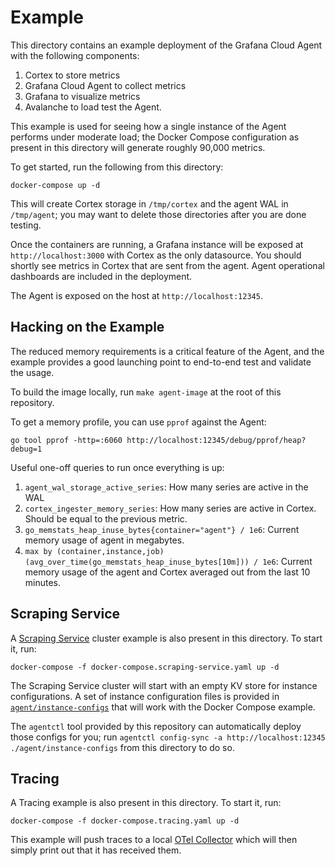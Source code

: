 # Example

This directory contains an example deployment of the Grafana Cloud Agent with
the following components:

1. Cortex to store metrics
2. Grafana Cloud Agent to collect metrics
3. Grafana to visualize metrics
4. Avalanche to load test the Agent.

This example is used for seeing how a single instance of the Agent performs
under moderate load; the Docker Compose configuration as present in this
directory will generate roughly 90,000 metrics.

To get started, run the following from this directory:

```
docker-compose up -d
```

This will create Cortex storage in `/tmp/cortex` and the agent WAL in
`/tmp/agent`; you may want to delete those directories after you are done
testing.

Once the containers are running, a Grafana instance will be exposed at
`http://localhost:3000` with Cortex as the only datasource. You should shortly
see metrics in Cortex that are sent from the agent. Agent operational dashboards
are included in the deployment.

The Agent is exposed on the host at `http://localhost:12345`.

## Hacking on the Example

The reduced memory requirements is a critical feature of the Agent, and
the example provides a good launching point to end-to-end test and validate
the usage.

To build the image locally, run `make agent-image` at the root of this
repository.

To get a memory profile, you can use `pprof` against the Agent:

```
go tool pprof -http=:6060 http://localhost:12345/debug/pprof/heap?debug=1
```

Useful one-off queries to run once everything is up:

1. `agent_wal_storage_active_series`: How many series are active in the WAL
2. `cortex_ingester_memory_series`: How many series are active in Cortex.
   Should be equal to the previous metric.
3. `go_memstats_heap_inuse_bytes{container="agent"} / 1e6`: Current memory
   usage of agent in megabytes.
4. `max by (container,instance,job)
   (avg_over_time(go_memstats_heap_inuse_bytes[10m])) / 1e6`: Current memory
   usage of the agent and Cortex averaged out from the last 10 minutes.

## Scraping Service

A [Scraping Service](../docs/scraping-service.md) cluster example is also
present in this directory. To start it, run:

```
docker-compose -f docker-compose.scraping-service.yaml up -d
```

The Scraping Service cluster will start with an empty KV store for instance
configurations. A set of instance configuration files is provided in
[`agent/instance-configs`](./agent/instance-configs) that will work with the
Docker Compose example.

The `agentctl` tool provided by this repository can automatically deploy 
those configs for you; run `agentctl config-sync -a http://localhost:12345 ./agent/instance-configs`
from this directory to do so.

## Tracing

A Tracing example is also present in this directory. To start it, run:

```
docker-compose -f docker-compose.tracing.yaml up -d
```

This example will push traces to a local [OTel Collector](https://github.com/open-telemetry/opentelemetry-collector) which
will then simply print out that it has received them.